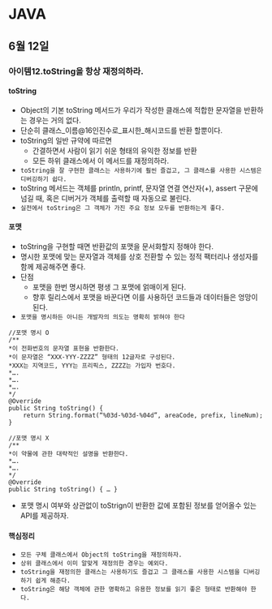 # JAVA

## 6월 12일

### 아이템12.toString을 항상 재정의하라.

#### toString
- Object의 기본 toString 메서드가 우리가 작성한 클래스에 적합한 문자열을 반환하는 경우는 거의 없다.
- 단순히 클래스_이름@16인진수로_표시한_해시코드를 반환 할뿐이다.
- toString의 일반 규약에 따르면 
    - 간결하면서 사람이 읽기 쉬운 형태의 유익한 정보를 반환
    - 모든 하위 클래스에서 이 메서드를 재정의하라.
- `toString을 잘 구현한 클래스는 사용하기에 훨씬 즐겁고, 그 클래스를 사용한 시스템은 디버깅하기 쉽다.`
- toString 메서드는 객체를 println, printf, 문자열 연결 연산자(+), assert 구문에 넘길 때, 혹은 디버거가 객체를 출력할 때 자동으로 불린다.
- `실전에서 toString은 그 객체가 가진 주요 정보 모두를 반환하는게 좋다.`

#### 포맷
- toString을 구현할 때면 반환값의 포맷을 문서화할지 정해야 한다.
- 명시한 포맷에 맞는 문자열과 객체를 상호 전환할 수 있는 정적 팩터리나 생성자를 함께 제공해주면 좋다.
- 단점
    - 포맷을 한번 명시하면 평생 그 포맷에 얽매이게 된다.
    - 향후 릴리스에서 포맷을 바꾼다면 이를 사용하던 코드들과 데이터들은 엉망이 된다.
- `포맷을 명시하든 아니든 개발자의 의도는 명확히 밝혀야 한다`
```{.java}
//포맷 명시 O
/**
*이 전화번호의 문자열 표현을 반환한다.
*이 문자열은 “XXX-YYY-ZZZZ” 형태의 12글자로 구성된다.
*XXX는 지역코드, YYY는 프리픽스, ZZZZ는 가입자 번호다.
*….
*….
*….
*/
@Override 
public String toString() {
	return String.format(“%03d-%03d-%04d”, areaCode, prefix, lineNum);
}

//포맷 명시 X
/**
*이 약물에 관한 대략적인 설명을 반환한다.
*….
*….
*/
@Override 
public String toString() { … }
```
- 포맷 명시 여부와 상관없이 toStrign이 반환한 값에 포함된 정보를 얻어올수 있는 API를 제공하자.

#### 핵심정리
- `모든 구체 클래스에서 Object의 toString을 재정의하자.`
- `상위 클래스에서 이미 알맞게 재정의한 경우는 예외다.`
- `toString을 재정의한 클래스는 사용하기도 즐겁고 그 클래스를 사용한 시스템을 디버깅하기 쉽게 해준다.`
- `toString은 해당 객체에 관한 명확하고 유용한 정보를 읽기 좋은 형태로 반환해야 한다.`
